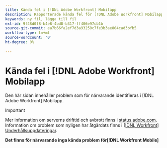 ```yaml
---
title: Kända fel i [!DNL Adobe Workfront] Mobilapp
description: Rapporterade kända fel för [!DNL Adobe Workfront] Mobilapp
keywords: ny fil, lägga till fil
exl-id: 9f48d0f8-b4e8-4bd8-b317-ff406e97cb1b
source-git-commit: ea7b66fa2ef7d3a93250c7fe3b3ae804cad3bfb5
workflow-type: tm+mt
source-wordcount: '0'
ht-degree: 0%

---
```


# Kända fel i [!DNL Adobe Workfront] Mobilapp

Den här sidan innehåller problem som för närvarande identifieras i [!DNL Adobe Workfront] Mobilapp.

>[!IMPORTANT]
>
>Mer information om serverns drifttid och avbrott finns i [status.adobe.com](https://status.adobe.com). Information om problem som nyligen har åtgärdats finns i [[!DNL Workfront] Underhållsuppdateringar](../maintenance/current-updates.md).

**Det finns för närvarande inga kända problem för[!DNL Workfront Mobile]**

<!--

## Current Issues

|Issue  |Last Modified   | 
|---|---|
|Issue text  | YYYY/MM/DD  | 

-->
